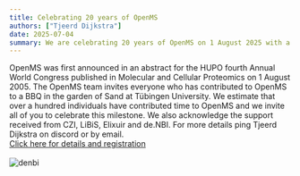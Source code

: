 ```yaml
---
title: Celebrating 20 years of OpenMS
authors: ["Tjeerd Dijkstra"]
date: 2025-07-04
summary: We are celebrating 20 years of OpenMS on 1 August 2025 with a BBQ at Sand, Tübingen University. Click the header above for more information.
---
```


OpenMS was first announced in an abstract for the HUPO fourth Annual World Congress published in Molecular and Cellular Proteomics on 1 August 2005. The OpenMS team invites everyone who has contributed to OpenMS to a BBQ in the garden of Sand at Tübingen University. We estimate that over a hundred individuals have contributed time to OpenMS and we invite all of you to celebrate this milestone. We also acknowledge the support received from CZI, LiBiS, Elixuir and de.NBI. For more details ping Tjeerd Dijkstra on discord or by email.
<br>
[Click here for details and registration](https://docs.google.com/spreadsheets/d/1C-lD5FnrAs7aIL7GKVyRRuI9oYuLv2qBib-Rsn9PkhE/edit?gid=256793024#gid=256793024)
<br><br>
![denbi](/images/logos/denbi.jpeg)
